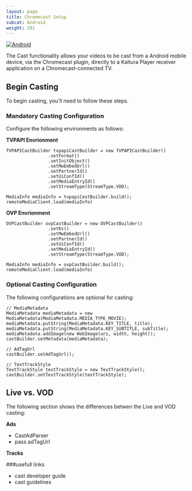 ```yaml
---
layout: page
title: Chromecast Setup
subcat: Android
weight: 291
---
```


[![Android](https://img.shields.io/badge/Android-Supported-green.svg)](https://github.com/kaltura/playkit-android)

The Cast functionality allows your videos to be cast from a Android mobile device, via the Chromecast plugin, directly to a Kaltura Player receiver application on a Chromecast-connected TV.

## Begin Casting  

To begin casting, you'll need to follow these steps.

### Mandatory Casting Configuration  

Configure the following environments as follows:

**TVPAPI Envrionment**

```
TVPAPICastBuilder tvpapiCastBuilder = new TVPAPICastBuilder()
                .setFormat()
                .setInitObject()
                .setMwEmbedUrl()
                .setPartnerId()
                .setUiConfId()
                .setMediaEntryId()
                .setStreamType(StreamType.VOD);
                
MediaInfo mediaInfo = tvpapiCastBuilder.build();
remoteMediaClient.load(mediaInfo)
```

**OVP Envrionment**

```
OVPCastBuilder ovpCastBuilder = new OVPCastBuilder()
                .setKs()
                .setMwEmbedUrl()
                .setPartnerId()
                .setUiConfId()
                .setMediaEntryId()
                .setStreamType(StreamType.VOD);
                
MediaInfo mediaInfo = ovpCastBuilder.build();
remoteMediaClient.load(mediaInfo)
```

### Optional Casting Configuration  

The following configurations are optional for casting:

```
// MediaMetadata
MediaMetadata mediaMetadata = new MediaMetadata(MediaMetadata.MEDIA_TYPE_MOVIE);
mediaMetadata.putString(MediaMetadata.KEY_TITLE, title);
mediaMetadata.putString(MediaMetadata.KEY_SUBTITLE, subTitle);
mediaMetadata.addImage(new WebImage(uri, width, height));
castBuilder.setMetadata(mediaMetadata);

// AdTagUrl
castBuilder.setAdTagUrl();

// TextTrackStyle
TextTrackStyle textTrackStyle = new TextTrackStyle();
castBuilder.setTextTrackStyle(textTrackStyle);

```

## Live vs. VOD  

The following section shows the differences betwen the Live and VOD casting:

**Ads**
- CastAdParser
- pass adTagUrl

**Tracks**

###usefull links
- cast developer guide
- cast guidelines

